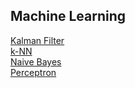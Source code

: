 ## Machine Learning
[Kalman Filter](KalmanFilter/README.md)  
[k-NN](k-NN/README.md)  
[Naive Bayes](NaiveBayes/README.md)  
[Perceptron](Perceptron/README.md)